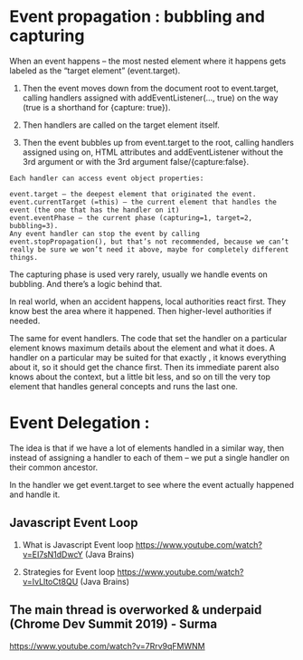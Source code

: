 # Event propagation : bubbling and capturing
When an event happens – the most nested element where it happens gets labeled as the “target element” (event.target).

1. Then the event moves down from the document root to event.target, calling handlers assigned with addEventListener(..., true) on the way (true is a shorthand for {capture: true}).

2. Then handlers are called on the target element itself.

3. Then the event bubbles up from event.target to the root, calling handlers assigned using on<event>, HTML attributes and addEventListener without the 3rd argument or with the 3rd argument false/{capture:false}.
```  
Each handler can access event object properties:

event.target – the deepest element that originated the event.
event.currentTarget (=this) – the current element that handles the event (the one that has the handler on it)
event.eventPhase – the current phase (capturing=1, target=2, bubbling=3).
Any event handler can stop the event by calling event.stopPropagation(), but that’s not recommended, because we can’t really be sure we won’t need it above, maybe for completely different things.
```
  
The capturing phase is used very rarely, usually we handle events on bubbling. And there’s a logic behind that.

In real world, when an accident happens, local authorities react first. They know best the area where it happened. Then higher-level authorities if needed.

The same for event handlers. The code that set the handler on a particular element knows maximum details about the element and what it does. A handler on a particular <td> may be suited for that exactly <td>, it knows everything about it, so it should get the chance first. Then its immediate parent also knows about the context, but a little bit less, and so on till the very top element that handles general concepts and runs the last one.

# Event Delegation :

The idea is that if we have a lot of elements handled in a similar way, then instead of assigning a handler to each of them – we put a single handler on their common ancestor.

In the handler we get event.target to see where the event actually happened and handle it.

## Javascript Event Loop

1. What is Javascript Event loop https://www.youtube.com/watch?v=EI7sN1dDwcY (Java Brains)

2. Strategies for Event loop https://www.youtube.com/watch?v=IvLltoCt8QU (Java Brains)
  
## The main thread is overworked & underpaid (Chrome Dev Summit 2019) - Surma
   https://www.youtube.com/watch?v=7Rrv9qFMWNM
  
  


